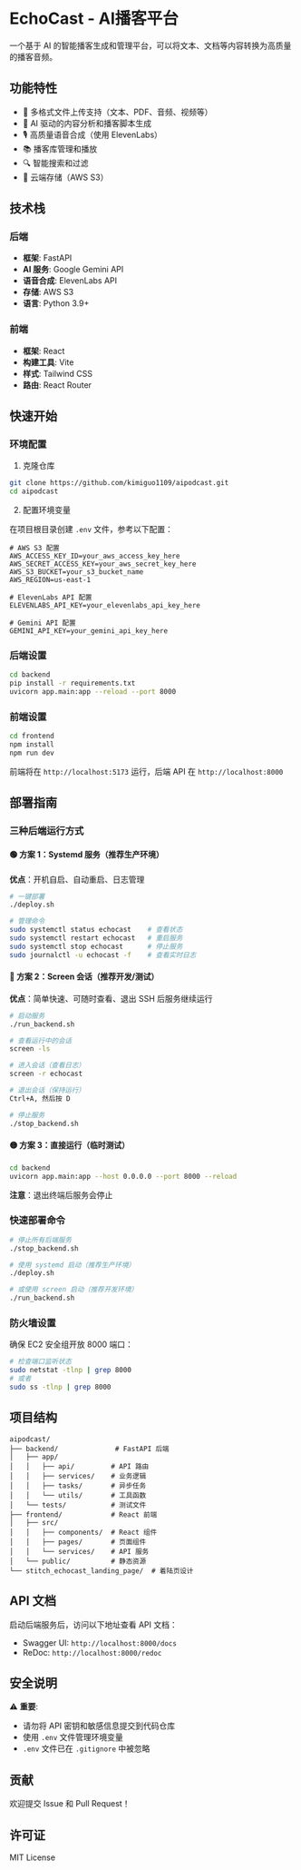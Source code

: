 # EchoCast - AI播客平台

一个基于 AI 的智能播客生成和管理平台，可以将文本、文档等内容转换为高质量的播客音频。

## 功能特性

- 📝 多格式文件上传支持（文本、PDF、音频、视频等）
- 🤖 AI 驱动的内容分析和播客脚本生成
- 🎙️ 高质量语音合成（使用 ElevenLabs）
- 📚 播客库管理和播放
- 🔍 智能搜索和过滤
- 💾 云端存储（AWS S3）

## 技术栈

### 后端
- **框架**: FastAPI
- **AI 服务**: Google Gemini API
- **语音合成**: ElevenLabs API
- **存储**: AWS S3
- **语言**: Python 3.9+

### 前端
- **框架**: React
- **构建工具**: Vite
- **样式**: Tailwind CSS
- **路由**: React Router

## 快速开始

### 环境配置

1. 克隆仓库
```bash
git clone https://github.com/kimiguo1109/aipodcast.git
cd aipodcast
```

2. 配置环境变量

在项目根目录创建 `.env` 文件，参考以下配置：

```env
# AWS S3 配置
AWS_ACCESS_KEY_ID=your_aws_access_key_here
AWS_SECRET_ACCESS_KEY=your_aws_secret_key_here
AWS_S3_BUCKET=your_s3_bucket_name
AWS_REGION=us-east-1

# ElevenLabs API 配置
ELEVENLABS_API_KEY=your_elevenlabs_api_key_here

# Gemini API 配置
GEMINI_API_KEY=your_gemini_api_key_here
```

### 后端设置

```bash
cd backend
pip install -r requirements.txt
uvicorn app.main:app --reload --port 8000
```

### 前端设置

```bash
cd frontend
npm install
npm run dev
```

前端将在 `http://localhost:5173` 运行，后端 API 在 `http://localhost:8000`

## 部署指南

### 三种后端运行方式

#### 🟢 方案 1：Systemd 服务（推荐生产环境）

**优点**：开机自启、自动重启、日志管理

```bash
# 一键部署
./deploy.sh

# 管理命令
sudo systemctl status echocast    # 查看状态
sudo systemctl restart echocast   # 重启服务
sudo systemctl stop echocast      # 停止服务
sudo journalctl -u echocast -f    # 查看实时日志
```

#### 🔵 方案 2：Screen 会话（推荐开发/测试）

**优点**：简单快速、可随时查看、退出 SSH 后服务继续运行

```bash
# 启动服务
./run_backend.sh

# 查看运行中的会话
screen -ls

# 进入会话（查看日志）
screen -r echocast

# 退出会话（保持运行）
Ctrl+A, 然后按 D

# 停止服务
./stop_backend.sh
```

#### 🟡 方案 3：直接运行（临时测试）

```bash
cd backend
uvicorn app.main:app --host 0.0.0.0 --port 8000 --reload
```

**注意**：退出终端后服务会停止

### 快速部署命令

```bash
# 停止所有后端服务
./stop_backend.sh

# 使用 systemd 启动（推荐生产环境）
./deploy.sh

# 或使用 screen 启动（推荐开发环境）
./run_backend.sh
```

### 防火墙设置

确保 EC2 安全组开放 8000 端口：

```bash
# 检查端口监听状态
sudo netstat -tlnp | grep 8000
# 或者
sudo ss -tlnp | grep 8000
```

## 项目结构

```
aipodcast/
├── backend/              # FastAPI 后端
│   ├── app/
│   │   ├── api/         # API 路由
│   │   ├── services/    # 业务逻辑
│   │   ├── tasks/       # 异步任务
│   │   └── utils/       # 工具函数
│   └── tests/           # 测试文件
├── frontend/            # React 前端
│   ├── src/
│   │   ├── components/  # React 组件
│   │   ├── pages/       # 页面组件
│   │   └── services/    # API 服务
│   └── public/          # 静态资源
└── stitch_echocast_landing_page/  # 着陆页设计

```

## API 文档

启动后端服务后，访问以下地址查看 API 文档：
- Swagger UI: `http://localhost:8000/docs`
- ReDoc: `http://localhost:8000/redoc`

## 安全说明

⚠️ **重要**: 
- 请勿将 API 密钥和敏感信息提交到代码仓库
- 使用 `.env` 文件管理环境变量
- `.env` 文件已在 `.gitignore` 中被忽略

## 贡献

欢迎提交 Issue 和 Pull Request！

## 许可证

MIT License

